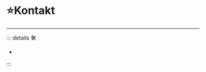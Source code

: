 # ⭐<labor>Kontakt</labor>

---

<!-- =================================================== -->
<!-- =================================================== -->
<!-- =================================================== -->
<!-- =================================================== -->
<!-- =================================================== -->
::: details 🛠

-

:::